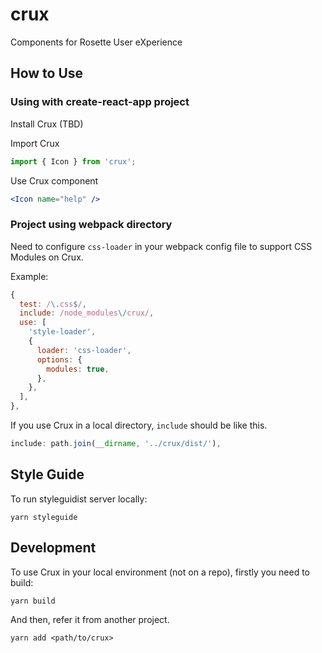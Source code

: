 # crux

Components for Rosette User eXperience

## How to Use

### Using with create-react-app project

Install Crux (TBD)

Import Crux

```javascript
import { Icon } from 'crux';
```

Use Crux component

```jsx
<Icon name="help" />
```

### Project using webpack directory

Need to configure `css-loader` in your webpack config file to support CSS Modules on Crux.

Example:

```javascript
{
  test: /\.css$/,
  include: /node_modules\/crux/,
  use: [
    'style-loader',
    {
      loader: 'css-loader',
      options: {
        modules: true,
      },
    },
  ],
},
```

If you use Crux in a local directory, `include` should be like this.

```javascript
include: path.join(__dirname, '../crux/dist/'),
```

## Style Guide

To run styleguidist server locally:

```
yarn styleguide
```

## Development

To use Crux in your local environment (not on a repo), firstly you need to build:

```
yarn build
```

And then, refer it from another project.

```
yarn add <path/to/crux>
```
